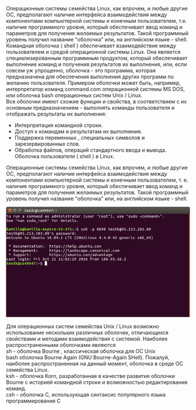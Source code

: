 Операционные системы семейства Linux, как впрочем, и любые другие ОС, предполагают наличие интерфейса взаимодействия между компонентами компьютерной системы и конечным пользователем, т.е. наличие программного уровня, который обеспечивает ввод команд и параметров для получения желаемых результатов. Такой программный уровень получил название "оболочка" или, на английском языке - shell.  
Командная оболочка ( shell ) обеспечивает взаимодействие между пользователем и средой операционной системы Linux. Она является специализированным программным продуктом, который обеспечивает выполнение команд и получения результатов их выполнения, или, если совсем уж упрощенно, оболочка - это программа, которая предназначена для обеспечения выполнения других программ по желанию пользователя. Примером оболочки может быть, например, интерпретатор команд command.com операционной системы MS DOS, или оболочка bash операционных систем Unix / Linux.  
Все оболочки имеют схожие функции и свойства, в соответствием с их основным предназначением - выполнять команды пользователя и отображать результаты их выполнения:  
- Интерпретация командной строки.  
- Доступ к командам и результатам их выполнения.  
- Поддержка переменных , специальных символов и зарезервированных слов.  
- Обработка файлов, операций стандартного ввода и вывода.  
Оболочка пользователя ( shell ) в Linux.


Операционные системы семейства Linux, как впрочем, и любые другие ОС, предполагают наличие интерфейса взаимодействия между компонентами компьютерной системы и конечным пользователем, т. е. наличие программного уровня, который обеспечивает ввод команд и параметров для получения желаемых результатов. Такой программный уровень получил название "оболочка" или, на английском языке - shell.


![image.png](./images/funktsii-komandnoi-obolochki_1.png)


Для операционных систем семейства Unix / Linux возможно использование нескольких различных оболочек, отличающихся свойствами и методами взаимодействия с системой. Наиболее распространенными оболочками являются  
sh - оболочка Bourne , классическая оболочка для ОС Unix  
bash оболочка Bourne Again (GNU Bourne-Again SHell). Пожалуй, наиболее распространенная на данный момент, оболочка в среде ОС семейства Linux.  
ksh - оболочка Korn, разработанная в качестве развития оболочки Bourne с историей командной строки и возможностью редактирования команд.  
csh - оболочка C, использующая синтаксис популярного языка программирования C

